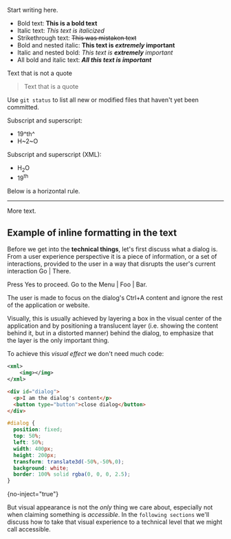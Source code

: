[//]: # (title: Markdown inline styling)

Start writing here.

* Bold text: **This is a bold text**
* Italic text: *This text is italicized*
* Strikethrough text: ~~This was mistaken text~~
* Bold and nested italic: **This text is _extremely_ important**
* Italic and nested bold: _This text is **extremely** important_
* All bold and italic text: ***All this text is important***

Text that is not a quote

> Text that is a quote

Use `git status` to list all new or modified files that haven't yet been committed.

Subscript and superscript:
- 19^th^
- H~2~O

Subscript and superscript (XML):

- H<sub>2</sub>O
- 19<sup>th</sup>

Below is a horizontal rule.

---

More text.

## Example of inline formatting in the text

Before we get into the **technical things**, let's first discuss what a dialog is. From a user experience perspective
it is a piece of <emphasis>information</emphasis>, or a set of interactions, provided to the user in a way that disrupts
the user's current interaction <path>Go | There</path>.

Press <control>Yes</control> to proceed. Go to the <ui-path>Menu | Foo | Bar</ui-path>.

The user is made to focus on the dialog's <shortcut>Ctrl+A</shortcut> content and ignore the rest of the application
or website.

Visually, this is usually achieved by layering a box in the visual center of the application and by
positioning a translucent layer (i.e. showing the content behind it, but in a distorted manner) behind the dialog, 
to emphasize that the layer is the only important thing.

To achieve this *visual effect* we don't need much code:

```xml
<xml>
    <img></img>
</xml>
```

```html
<div id="dialog">
  <p>I am the dialog's content</p>
  <button type="button">close dialog</button>
</div>
```

```css
#dialog {
  position: fixed;
  top: 50%;
  left: 50%;
  width: 400px;
  height: 200px;
  transform: translate3d(-50%,-50%,0);
  background: white;
  border: 100% solid rgba(0, 0, 0, 2.5);
}
```
{no-inject="true"}

But visual appearance is not the *only* thing we care about, especially not when claiming something is *accessible*. 
In the `following sections` we'll discuss how to take that visual experience to a technical level that we might call accessible.
